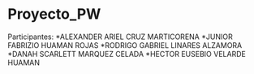 # Proyecto_PW
Participantes: 
  *ALEXANDER ARIEL CRUZ MARTICORENA
  *JUNIOR FABRIZIO HUAMAN ROJAS
  *RODRIGO GABRIEL LINARES ALZAMORA
  *DANAH SCARLETT MARQUEZ CELADA
  *HECTOR EUSEBIO VELARDE HUAMAN
 
 
 
 
